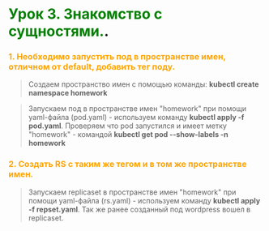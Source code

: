 # <span style="color:green">Урок 3. Знакомство с сущностями.</span>.

### <span style="color:orange">1. Необходимо запустить под в пространстве имен, отличном от default, добавить тег поду.
> Создаем пространство имен с помощью команды: **kubectl create namespace homework**

> Запускаем под в пространстве имен "homework" при помощи yaml-файла (pod.yaml) - используем команду **kubectl apply -f pod.yaml**. Проверяем что pod запустился и имеет метку "homework" - командой **kubectl get pod --show-labels -n homework**

### <span style="color:orange"> 2. Cоздать RS с таким же тегом и в том же пространстве имен.
> Запускаем replicaset в пространстве имен "homework" при помощи yaml-файла (rs.yaml) - используем команду **kubectl apply -f repset.yaml**. Так же ранее созданный под wordpress вошел в replicaset.